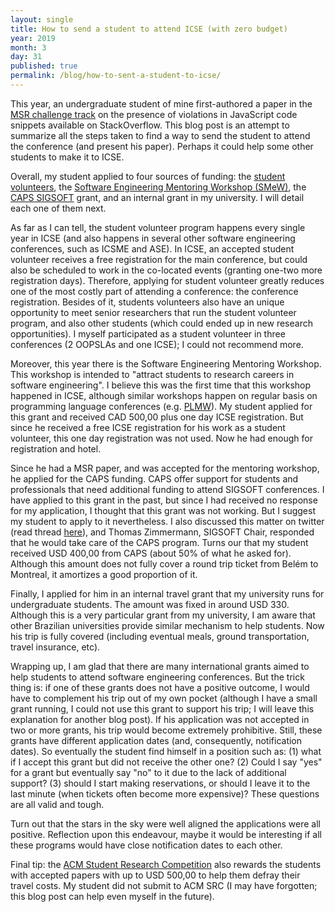 ```yaml
---
layout: single
title: How to send a student to attend ICSE (with zero budget)
year: 2019
month: 3
day: 31
published: true
permalink: /blog/how-to-sent-a-student-to-icse/
---
```


This year, an undergraduate student of mine first-authored a paper in the [MSR
challenge track](http://gustavopinto.github.io/lost+found/msr2019c.pdf) on the
presence of violations in JavaScript code snippets available on StackOverflow.
This blog post is an attempt to summarize all the steps taken to find a way
to send the student to attend the conference (and present his paper). Perhaps
it could help some other students to make it to ICSE.

Overall, my student applied to four sources of funding: the [student volunteers](https://2019.icse-conferences.org/track/icse-2019-Student-Volunteers), the
[Software Engineering Mentoring Workshop (SMeW)](https://2019.icse-conferences.org/track/icse-2019-Software-Engineering-Mentoring-Workshop), the [CAPS SIGSOFT](https://www.sigsoft.org/resources/caps.html) grant, and an internal grant in my
university. I will detail each one of them next.

As far as I can tell, the student volunteer program happens every single year in
ICSE (and also happens in several other software engineering conferences, such as
ICSME and ASE). In ICSE, an accepted student volunteer receives a free registration
for the main conference, but could also be scheduled to work in the co-located
events (granting one-two more registration days). Therefore, applying for student
volunteer greatly reduces one of the most costly part of attending a conference:
the conference registration. Besides of it, students volunteers also have an unique
opportunity to meet senior researchers that run the student volunteer program,
and also other students (which could ended up in new research opportunities).
I myself participated as a student volunteer in three conferences (2 OOPSLAs and
one ICSE); I could not recommend more.

Moreover, this year there is the Software Engineering Mentoring Workshop. This
workshop is intended to "attract students to research careers in software engineering".
I believe this was the first time that this workshop happened in ICSE, although
similar workshops happen on regular basis on programming language conferences
(e.g. [PLMW](https://pldi19.sigplan.org/home/PLMW-PLDI-2019)). My student applied
for this grant and received CAD 500,00 plus one day ICSE registration. But since
he received a free ICSE registration for his work as a student volunteer, this
one day registration was not used. Now he had enough for registration and hotel.

Since he had a MSR paper, and was accepted for the mentoring workshop, he applied
for the CAPS funding. CAPS offer support for students and professionals that need
additional funding to attend SIGSOFT conferences. I have applied to this grant in
the past, but since I had received no response for my application, I thought that
this grant was not working. But I suggest my student to apply to it nevertheless.
I also discussed this matter on twitter (read thread [here](https://twitter.com/gustavopinto/status/1104505538732351490)), and Thomas Zimmermann, SIGSOFT Chair, responded that he would take care of the
CAPS program. Turns our that my student received USD 400,00 from CAPS (about 50%
of what he asked for). Although this amount does not fully cover a round trip
ticket from Belém to Montreal, it amortizes a good proportion of it.

Finally, I applied for him in an internal travel grant that my university runs
for undergraduate students. The amount was fixed in around USD 330. Although
this is a very particular grant from my university, I am aware that other
Brazilian universities provide similar mechanism to help students. Now his trip
is fully covered (including eventual meals, ground transportation, travel
insurance, etc).

Wrapping up, I am glad that there are many international grants aimed to
help students to attend software engineering conferences. But the trick thing is:
if one of these grants does not have a positive outcome, I would have to complement
his trip out of my own pocket (although I have a small grant running, I could not
use this grant to support his trip; I will leave this explanation for another blog post).
If his application was not accepted in two or more grants, his trip would become
extremely prohibitive. Still, these grants have different application dates
(and, consequently, notification dates). So eventually the student find himself in a
position such as: (1) what if I accept this grant but did not receive the other one?
(2) Could I say "yes" for a grant but eventually say "no" to it due to the lack of
additional support? (3) should I start making reservations, or should I leave it
to the last minute (when tickets often become more expensive)?
These questions are all valid and tough.

Turn out that the stars in the sky were well aligned the applications were all
positive. Reflection upon this endeavour, maybe it would be interesting if all
these programs would have close notification dates to each other.

Final tip: the [ACM Student Research Competition](https://2019.icse-conferences.org/track/icse-2019-ACM-Student-Research#Call-for-Contributions) also rewards the students with accepted papers
with up to USD 500,00 to help them defray their travel costs. My student did not
submit to ACM SRC (I may have forgotten; this blog post can help even myself in
the future).
